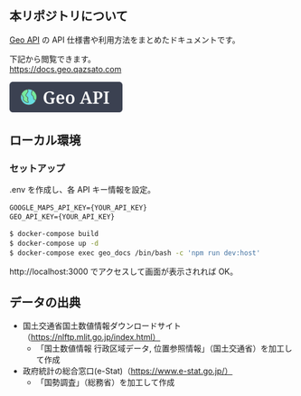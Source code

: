 ## 本リポジトリについて

[Geo API](https://github.com/qazsato/geo-api) の API 仕様書や利用方法をまとめたドキュメントです。

下記から閲覧できます。  
https://docs.geo.qazsato.com

<a href="https://github.com/qazsato/geo-api" target="_blank">
  <img src="./client/assets/images/logo.svg" alt="Geo API" width="200px">
</a>

## ローカル環境

### セットアップ

.env を作成し、各 API キー情報を設定。

```
GOOGLE_MAPS_API_KEY={YOUR_API_KEY}
GEO_API_KEY={YOUR_API_KEY}
```

```bash
$ docker-compose build
$ docker-compose up -d
$ docker-compose exec geo_docs /bin/bash -c 'npm run dev:host'
```

http://localhost:3000 でアクセスして画面が表示されれば OK。

## データの出典

- 国土交通省国土数値情報ダウンロードサイト（https://nlftp.mlit.go.jp/index.html）
  - 「国土数値情報 行政区域データ, 位置参照情報」（国土交通省）を加工して作成
- 政府統計の総合窓口(e-Stat)（https://www.e-stat.go.jp/）
  - 「国勢調査」（総務省）を加工して作成
